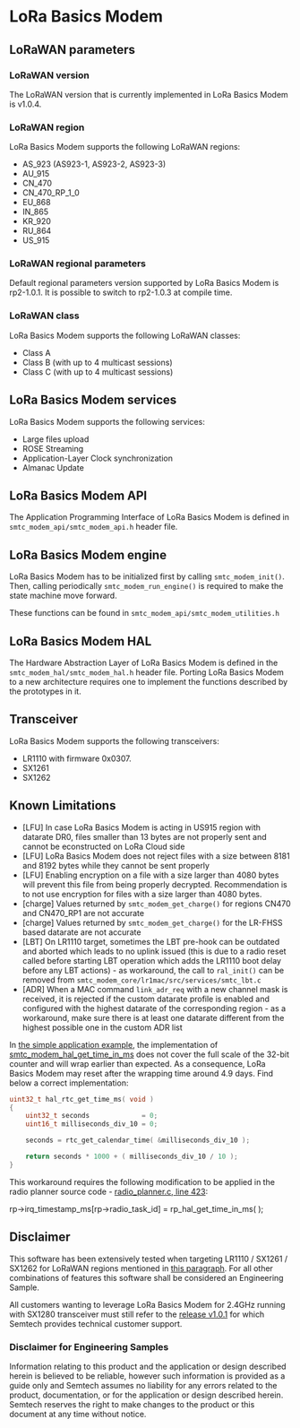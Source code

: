 # LoRa Basics Modem

## LoRaWAN parameters

### LoRaWAN version

The LoRaWAN version that is currently implemented in LoRa Basics Modem is v1.0.4.

### LoRaWAN region

LoRa Basics Modem supports the following LoRaWAN regions:

* AS_923 (AS923-1, AS923-2, AS923-3)
* AU_915
* CN_470
* CN_470_RP_1_0
* EU_868
* IN_865
* KR_920
* RU_864
* US_915

### LoRaWAN regional parameters

Default regional parameters version supported by LoRa Basics Modem is rp2-1.0.1. It is possible to switch to rp2-1.0.3 at compile time.

### LoRaWAN class

LoRa Basics Modem supports the following LoRaWAN classes:

* Class A
* Class B (with up to 4 multicast sessions)
* Class C (with up to 4 multicast sessions)

## LoRa Basics Modem services

LoRa Basics Modem supports the following services:

* Large files upload
* ROSE Streaming
* Application-Layer Clock synchronization
* Almanac Update

## LoRa Basics Modem API

The Application Programming Interface of LoRa Basics Modem is defined in `smtc_modem_api/smtc_modem_api.h` header file.

## LoRa Basics Modem engine

LoRa Basics Modem has to be initialized first by calling `smtc_modem_init()`. Then, calling periodically `smtc_modem_run_engine()` is required to make the state machine move forward.

These functions can be found in `smtc_modem_api/smtc_modem_utilities.h`

## LoRa Basics Modem HAL

The Hardware Abstraction Layer of LoRa Basics Modem is defined in the `smtc_modem_hal/smtc_modem_hal.h` header file. Porting LoRa Basics Modem to a new architecture requires one to implement the functions described by the prototypes in it.

## Transceiver

LoRa Basics Modem supports the following transceivers:

* LR1110 with firmware 0x0307.
* SX1261
* SX1262

## Known Limitations

* [LFU] In case LoRa Basics Modem is acting in US915 region with datarate DR0, files smaller than 13 bytes are not properly sent and cannot be econstructed on LoRa Cloud side
* [LFU] LoRa Basics Modem does not reject files with a size between 8181 and 8192 bytes while they cannot be sent properly
* [LFU] Enabling encryption on a file with a size larger than 4080 bytes will prevent this file from being properly decrypted. Recommendation is to not use encryption for files with a size larger than 4080 bytes.
* [charge] Values returned by `smtc_modem_get_charge()` for regions CN470 and CN470_RP1 are not accurate
* [charge] Values returned by `smtc_modem_get_charge()` for the LR-FHSS based datarate are not accurate
* [LBT] On LR1110 target, sometimes the LBT pre-hook can be outdated and aborted which leads to no uplink issued (this is due to a radio reset called before starting LBT operation which adds the LR1110 boot delay before any LBT actions) - as workaround, the call to `ral_init()` can be removed from `smtc_modem_core/lr1mac/src/services/smtc_lbt.c`
* [ADR] When a MAC command `link_adr_req` with a new channel mask is received, it is rejected if the custom datarate profile is enabled and configured with the highest datarate of the corresponding region - as a workaround, make sure there is at least one datarate different from the highest possible one in the custom ADR list

In [the simple application example](/utilities/user_app/), the implementation of [smtc_modem_hal_get_time_in_ms](/utilities/user_app/smtc_hal_l4/smtc_hal_rtc.c) does not cover the full scale of the 32-bit counter and will wrap earlier than expected. As a consequence, LoRa Basics Modem may reset after the wrapping time around 4.9 days. Find below a correct implementation:

```c
uint32_t hal_rtc_get_time_ms( void )
{
    uint32_t seconds             = 0;
    uint16_t milliseconds_div_10 = 0;

    seconds = rtc_get_calendar_time( &milliseconds_div_10 );

    return seconds * 1000 + ( milliseconds_div_10 / 10 );
}
```

This workaround requires the following modification to be applied in the radio planner source code - [radio_planner.c, line 423](/smtc_modem_core/radio_planner/src/radio_planner.c):

rp->irq_timestamp_ms[rp->radio_task_id] = rp_hal_get_time_in_ms( );

## Disclaimer

This software has been extensively tested when targeting LR1110 / SX1261 / SX1262 for LoRaWAN regions mentioned in [this paragraph](#lorawan-region). For all other combinations of features this software shall be considered an Engineering Sample.

All customers wanting to leverage LoRa Basics Modem for 2.4GHz running with SX1280 transceiver must still refer to the [release v1.0.1](https://github.com/lorabasics/lorabasicsmodem/releases/tag/v1.0.1) for which Semtech provides technical customer support.

### Disclaimer for Engineering Samples

Information relating to this product and the application or design described herein is believed to be reliable, however such information is provided as a guide only and Semtech assumes no liability for any errors related to the product, documentation, or for the application or design described herein. Semtech reserves the right to make changes to the product or this document at any time without notice.
